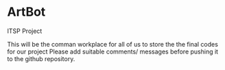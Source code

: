 # ArtBot
ITSP Project

This will be the comman workplace for all of us to store the the final codes for our project
Please add suitable comments/ messages before pushing it to the github repository.